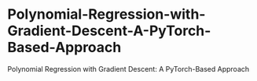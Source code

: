 # Polynomial-Regression-with-Gradient-Descent-A-PyTorch-Based-Approach
Polynomial Regression with Gradient Descent: A PyTorch-Based Approach
